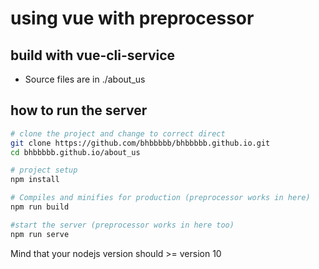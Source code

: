 # using vue with preprocessor

## build with vue-cli-service
- Source files are in ./about_us

## how to run the server
```sh
# clone the project and change to correct direct
git clone https://github.com/bhbbbbb/bhbbbbb.github.io.git
cd bhbbbbb.github.io/about_us

# project setup
npm install

# Compiles and minifies for production (preprocessor works in here)
npm run build

#start the server (preprocessor works in here too)
npm run serve
```

Mind that your nodejs version should >= version 10
